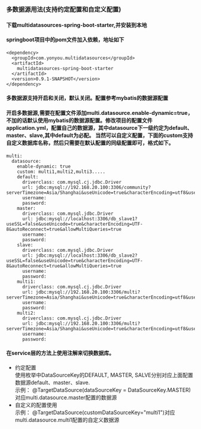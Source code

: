 ### 多数据源用法(支持约定配置和自定义配置)
#### 下载multidatasources-spring-boot-starter,并安装到本地
#### springboot项目中的pom文件加入依赖，地址如下
  ```
  <dependency>
    <groupId>com.yonyou.multidatasources</groupId>
    <artifactId>
      multidatasources-spring-boot-starter
    </artifactId>
    <version>0.9.1-SNAPSHOT</version>
  </dependency>
  ```
#### 多数据源支持开启和关闭，默认关闭。配置参考mybatis的数据源配置
#### 开启多数据源,需要在配置文件添加multi.datasource.enable-dynamic=true，不加的话默认使用mybatis的数据源配置。修改项目的配置文件application.yml，配置自己的数据源，其中datasource下一级约定为default、master、slave,其中default为必配。 当然可以自定义配置，下面的custom支持自定义数据库名称，然后只需要在默认配置的同级配置即可，格式如下。
  ```
  multi: 
    datasource:
      enable-dynamic: true
      custom: multi1,multi2,multi3.....
      default:
        driverclass: com.mysql.cj.jdbc.Driver
        url: jdbc:mysql://192.168.20.100:3306/community?serverTimezone=Asia/Shanghai&useUnicode=true&characterEncoding=utf8&useSSL=false&allowPublicKeyRetrieval=true
        username: 
        password: 
      master:
        driverclass: com.mysql.jdbc.Driver
        url: jdbc:mysql://localhost:3306/db_slave1?useSSL=false&useUnicode=true&characterEncoding=UTF-8&autoReconnect=true&allowMultiQueries=true
        username: 
        password: 
      slave:
        driverclass: com.mysql.jdbc.Driver
        url: jdbc:mysql://localhost:3306/db_slave2?useSSL=false&useUnicode=true&characterEncoding=UTF-8&autoReconnect=true&allowMultiQueries=true
        username: 
        password: 
      multi1: 
        driverclass: com.mysql.cj.jdbc.Driver
        url: jdbc:mysql://192.168.20.100:3306/multi?serverTimezone=Asia/Shanghai&useUnicode=true&characterEncoding=utf8&useSSL=false&allowPublicKeyRetrieval=true
        username: 
        password: 
      multi2: 
        driverclass: com.mysql.cj.jdbc.Driver
        url: jdbc:mysql://192.168.20.100:3306/multi?serverTimezone=Asia/Shanghai&useUnicode=true&characterEncoding=utf8&useSSL=false&allowPublicKeyRetrieval=true
        username: 
        password: 
  ```
#### 在service层的方法上使用注解来切换数据库。
   + 约定配置   
     使用枚举中DataSourceKey的DEFAULT, MASTER, SALVE分别对应上面配置数据源default、master、slave.   
     示例： @TargetDataSource(dataSourceKey = DataSourceKey.MASTER)对应multi.datasource.master配置的数据源
   + 自定义的配置使用   
     示例： @TargetDataSource(customDataSourceKey="multi1")对应multi.datasource.multi1配置的自定义数据源
